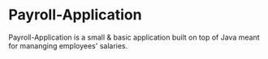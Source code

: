 # Payroll-Application
Payroll-Application is a small & basic application built on top of Java meant for mananging employees' salaries.
